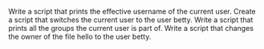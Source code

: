 Write a script that prints the effective username of the current user.
Create a script that switches the current user to the user betty.
Write a script that prints all the groups the current user is part of.
Write a script that changes the owner of the file hello to the user betty.
